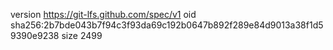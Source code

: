 version https://git-lfs.github.com/spec/v1
oid sha256:2b7bde043b7f94c3f93da69c192b0647b892f289e84d9013a38f1d59390e9238
size 2499
